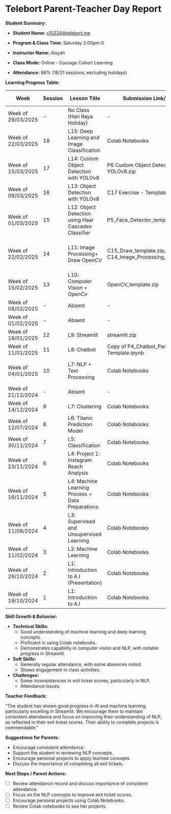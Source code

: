 # Telebort Parent-Teacher Day Report

**Student Summary:**

* **Student Name:** s10224@telebort.me

* **Program & Class Time:** Saturday 2:00pm G

* **Instructor Name:** Aisyah

* **Class Mode:** Online - Courage Cohort Learning

* **Attendance:** 86% (18/21 sessions, excluding holidays)

**Learning Progress Table:**

| Week          | Session | Lesson Title                                       | Submission Link/Score | Exit Ticket Score                                 | Progress Rating |
|---------------|---------|----------------------------------------------------|-----------------------|--------------------------------------------------|-----------------|
| Week of 29/03/2025 | -     | No Class (Hari Raya Holiday)                       | -                     | -                                                | ☆☆☆☆☆          |
| Week of 22/03/2025 | 18    | L15: Deep Learning and Image Classification        | Colab Notebooks       | -                                                | ★★★★☆          |
| Week of 15/03/2025 | 17    | L14: Custom Object Detection with YOLOv8           | P6 Custom Object Detection with YOLOv8.zip | -                     | ★★★★☆          |
| Week of 08/03/2025 | 16    | L13: Object Detection with YOLOv8                  | C17 Exercise - Template.zip | -                                               | ★★★★☆          |
| Week of 01/03/2025 | 15    | L12: Object Detection using Haar Cascades Classifier | P5_Face_Detector_template.zip | 4/5                                              | ★★★★☆          |
| Week of 22/02/2025 | 14    | L11: Image Processing+ Draw OpenCV                 | C15_Draw_template.zip, C14_Image_Processing_template.zip | Image Processing 3/3, Draw OpenCV 3/3              | ★★★★☆          |
| Week of 15/02/2025 | 13    | L10: Computer Vision + OpenCv                      | OpenCV_template.zip    | 2/3                                              | ★★★★☆          |
| Week of 08/02/2025 | -     | Absent                                             | -                     | -                                                | ★★★★☆          |
| Week of 01/02/2025 | -     | Absent                                             | -                     | -                                                | ☆☆☆☆☆          |
| Week of 18/01/2025 | 12    | L9: Streamlit                                      | streamlit.zip          | 5/5                                              | ★★★★★          |
| Week of 11/01/2025 | 11    | L8: Chatbot                                        | Copy of P4_Chatbot_Part1 - Template.ipynb | 2/5                                              | ★★★★☆          |
| Week of 04/01/2025 | 10    | L7: NLP + Text Processing                          | Colab Notebooks       | Text Processing 0/3, NLP 8/8                       | ★★★★☆          |
| Week of 21/12/2024 | -     | Absent                                             | -                     | -                                                | ☆☆☆☆☆          |
| Week of 14/12/2024 | 9     | L7: Clustering                                     | Colab Notebooks       | 5/5                                              | ★★★★☆          |
| Week of 12/07/2024 | 8     | L6: Titanic Prediction Model                       | Colab Notebooks       | 4/5                                              | ★★★★☆          |
| Week of 30/11/2024 | 7     | L5: Classification                                 | Colab Notebooks       | -                                                | ★★★★☆          |
| Week of 23/11/2024 | 6     | L4: Project 1: Instagram Reach Analysis             | Colab Notebooks       | -                                                | ★★★★☆          |
| Week of 16/11/2024 | 5     | L4: Machine Learning Process + Data Preparations   | Colab Notebooks       | Machine Learning 7/7, Data Preparation -          | ★★★★☆          |
| Week of 11/09/2024 | 4     | L3: Supervised and Unsupervised Learning          | Colab Notebooks       | 8/10                                             | ★★★★☆          |
| Week of 11/02/2024 | 3     | L2: Machine Learning                                | Colab Notebooks       | -                                                | ★★★★☆          |
| Week of 26/10/2024 | 2     | L1: Introduction to A.I (Presentation)              | Colab Notebooks       | -                                                | ★★★★☆          |
| Week of 19/10/2024 | 1     | L1: Introduction to A.I                             | Colab Notebooks       | -                                                | ★★★★★          |

**Skill Growth & Behavior:**

* **Technical Skills:**
    * Good understanding of machine learning and deep learning concepts.
    * Proficient in using Colab notebooks.
    * Demonstrates capability in computer vision and NLP, with notable progress in Streamlit.
* **Soft Skills:**
    * Generally regular attendance, with some absences noted.
    * Shows engagement in class activities.
* **Challenges:**
    * Some inconsistencies in exit ticket scores, particularly in NLP.
    * Attendance issues.

**Teacher Feedback:**

"The student has shown good progress in AI and machine learning, particularly excelling in Streamlit. We encourage them to maintain consistent attendance and focus on improving their understanding of NLP, as reflected in their exit ticket scores. Their ability to complete projects is commendable."

**Suggestions for Parents:**

* Encourage consistent attendance.
* Support the student in reviewing NLP concepts.
* Encourage personal projects to apply learned concepts.
* Discuss the importance of completing all exit tickets.

**Next Steps / Parent Actions:**

* [ ] Review attendance record and discuss importance of consistent attendance.
* [ ] Focus on the NLP concepts to improve exit ticket scores.
* [ ] Encourage personal projects using Colab Notebooks.
* [ ] Review Colab notebooks to see her projects.